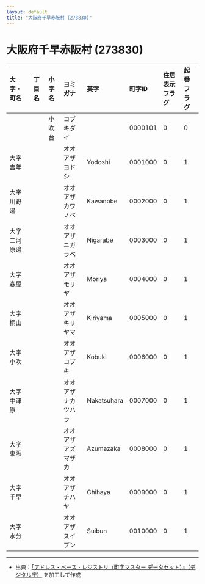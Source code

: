 ```yaml
---
layout: default
title: "大阪府千早赤阪村 (273830)"
---
```


# 大阪府千早赤阪村 (273830)

| 大字・町名 | 丁目名 | 小字名 | ヨミガナ | 英字 | 町字ID | 住居表示フラグ | 起番フラグ |
|:---|:---|:---|:---|:---|:---|:---|:---|
|  |  | 小吹台 | コブキダイ |  | 0000101 | 0 | 0 |
| 大字吉年 |  |  | オオアザヨドシ | Yodoshi | 0001000 | 0 | 1 |
| 大字川野邊 |  |  | オオアザカワノベ | Kawanobe | 0002000 | 0 | 1 |
| 大字二河原邊 |  |  | オオアザニガラベ | Nigarabe | 0003000 | 0 | 1 |
| 大字森屋 |  |  | オオアザモリヤ | Moriya | 0004000 | 0 | 1 |
| 大字桐山 |  |  | オオアザキリヤマ | Kiriyama | 0005000 | 0 | 1 |
| 大字小吹 |  |  | オオアザコブキ | Kobuki | 0006000 | 0 | 1 |
| 大字中津原 |  |  | オオアザナカツハラ | Nakatsuhara | 0007000 | 0 | 1 |
| 大字東阪 |  |  | オオアザアズマザカ | Azumazaka | 0008000 | 0 | 1 |
| 大字千早 |  |  | オオアザチハヤ | Chihaya | 0009000 | 0 | 1 |
| 大字水分 |  |  | オオアザスイブン | Suibun | 0010000 | 0 | 1 |

---

- 出典：[「アドレス・ベース・レジストリ（町字マスター データセット）』（デジタル庁）](https://www.digital.go.jp/policies/base_registry_address/) を加工して作成